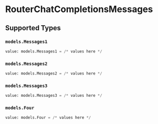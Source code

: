 # RouterChatCompletionsMessages


## Supported Types

### `models.Messages1`

```python
value: models.Messages1 = /* values here */
```

### `models.Messages2`

```python
value: models.Messages2 = /* values here */
```

### `models.Messages3`

```python
value: models.Messages3 = /* values here */
```

### `models.Four`

```python
value: models.Four = /* values here */
```

